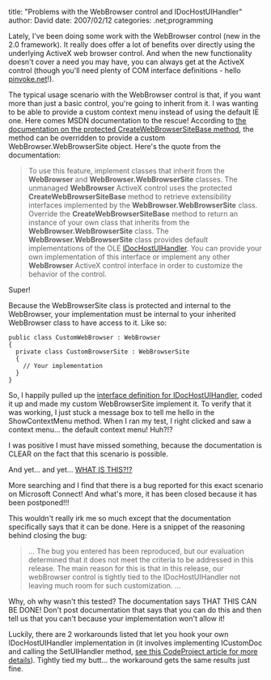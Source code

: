 
title: "Problems with the WebBrowser control and IDocHostUIHandler"
author: David
date: 2007/02/12
categories: .net;programming

Lately, I've been doing some work with the WebBrowser control (new in the 2.0 framework). It really does offer a lot of benefits over directly using the underlying ActiveX web browser control. And when the new functionality doesn't cover a need you may have, you can always get at the ActiveX control (though you'll need plenty of COM interface definitions - hello [pinvoke.net](http://pinvoke.net/)!). 

The typical usage scenario with the WebBrowser control is that, if you want more than just a basic control, you're going to inherit from it. I was wanting to be able to provide a custom context menu instead of using the default IE one. Here comes MSDN documentation to the rescue! According to [the documentation on the protected CreateWebBrowserSiteBase method](http://msdn2.microsoft.com/en-us/library/system.windows.forms.webbrowser.createwebbrowsersitebase\(VS.80\).aspx), the method can be overridden to provide a custom WebBrowser.WebBrowserSite object. Here's the quote from the documentation: 

> To use this feature, implement classes that inherit from the **WebBrowser** and **WebBrowser.WebBrowserSite** classes. The unmanaged **WebBrowser** ActiveX control uses the protected **CreateWebBrowserSiteBase** method to retrieve extensibility interfaces implemented by the **WebBrowser.WebBrowserSite** class. Override the **CreateWebBrowserSiteBase** method to return an instance of your own class that inherits from the **WebBrowser.WebBrowserSite** class. The **WebBrowser.WebBrowserSite** class provides default implementations of the OLE [IDocHostUIHandler](http://msdn.microsoft.com/library/default.asp?url=/workshop/browser/hosting/reference/ifaces/idochostuihandler/idochostuihandler.asp). You can provide your own implementation of this interface or implement any other **WebBrowser** ActiveX control interface in order to customize the behavior of the control.

Super! 

Because the WebBrowserSite class is protected and internal to the WebBrowser, your implementation must be internal to your inherited WebBrowser class to have access to it. Like so:

    public class CustomWebBrowser : WebBrowser
    {
      private class CustomBrowserSite : WebBrowserSite
      {
        // Your implementation
      }
    }

So, I happily pulled up the [interface definition for IDocHostUIHandler](http://pinvoke.net/default.aspx/Interfaces/IDocHostUIHandler.html), coded it up and made my custom WebBrowserSite implement it. To verify that it was working, I just stuck a message box to tell me hello in the ShowContextMenu method. When I ran my test, I right clicked and saw a context menu... the default context menu! Huh?!?

I was positive I must have missed something, because the documentation is CLEAR on the fact that this scenario is possible.

And yet... and yet... [WHAT IS THIS?!?](https://connect.microsoft.com/VisualStudio/feedback/ViewFeedback.aspx?FeedbackID=115198)

More searching and I find that there is a bug reported for this exact scenario on Microsoft Connect! And what's more, it has been closed because it has been postponed!!!

This wouldn't really irk me so much except that the documentation specifically says that it can be done. Here is a snippet of the reasoning behind closing the bug:

> ... The bug you entered has been reproduced, but our evaluation determined that it does not meet the criteria to be addressed in this release. The main reason for this is that in this release, our webBrowser control is tightly tied to the IDocHostUIHandler not leaving much room for such customization. ...

Why, oh why wasn't this tested? The documentation says THAT THIS CAN BE DONE! Don't post documentation that says that you can do this and then tell us that you can't because your implementation won't allow it!

Luckily, there are 2 workarounds listed that let you hook your own IDocHostUIHandler implementation in (it involves implementing ICustomDoc and calling the SetUIHandler method, [see this CodeProject article for more details](http://www.codeproject.com/csharp/advhost.asp)). Tightly tied my butt... the workaround gets the same results just fine.

